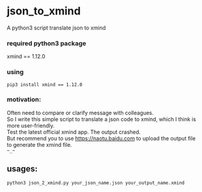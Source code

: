 # json_to_xmind
A python3 script translate json to xmind

### required python3 package
xmind == 1.12.0

### using  
`pip3 install xmind == 1.12.0`

### motivation:  
  Often need to compare or clarify message with colleagues.  
  So I write this simple script to translate a json code to xmind, which I think is more user-friendly.  
  Test the latest official xmind app. The output crashed.   
  But recommend you to use https://naotu.baidu.com to upload the output file to generate the xmind file.  
   `~_~`

## usages:

  `python3 json_2_xmind.py your_json_name.json your_output_name.xmind`

